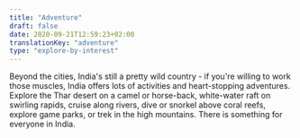 ```yaml
---
title: "Adventure"
draft: false
date: 2020-09-21T12:59:23+02:00
translationKey: "adventure"
type: "explore-by-interest"
---
```

Beyond the cities, India's still a pretty wild country - if you're willing to work those muscles, India offers lots of activities and heart-stopping adventures. Explore the Thar desert on a camel or horse-back, white-water raft on swirling rapids, cruise along rivers, dive or snorkel above coral reefs, explore game parks, or trek in the high mountains. There is something for everyone in India.
